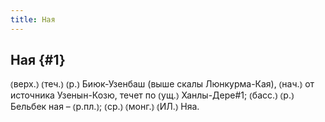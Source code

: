 ```yaml
---
title: Ная
---
```

## Ная {#1}

⦅верх.⦆ ⦅теч.⦆ ⦅р.⦆ Биюк-Узенбаш (выше скалы Люнкурма-Кая), ⦅нач.⦆ от источника Узенын-Козю, течет по ⦅ущ.⦆ Ханлы-Дере#1; ⦅басс.⦆ ⦅р.⦆ Бельбек ная – ⦅р.пл.⦆; ⦅ср.⦆ ⦅монг.⦆ ⦅ИЛ.⦆ Няа.
